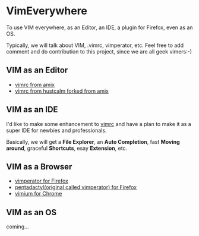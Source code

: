 VimEverywhere
=============

To use VIM everywhere, as an Editor, an IDE, a plugin for Firefox, even as an OS.

Typically, we will talk about VIM, .vimrc, vimperator, etc. Feel free to add comment and do contribution to this project,
since we are all geek vimers:-)

## VIM as an Editor
*   [vimrc from amix](https://github.com/amix/vimrc)
*   [vimrc from hustcalm forked from amix](https://github.com/hustcalm/vimrc)

## VIM as an IDE
I'd like to make some enhancement to [vimrc](https://github.com/hustcalm/vimrc) and have a plan to make it as a super IDE for newbies and professionals.

Basically, we will get a **File Explorer**, an **Auto Completion**, fast **Moving around**, graceful **Shortcuts**, esay **Extension**, etc.

## VIM as a Browser
*   [vimperator for Firefox](http://www.vimperator.org/vimperator)
*   [pentadactyl(original called vimperator) for Firefox](http://5digits.org/pentadactyl/)
*   [vimium for Chrome](http://vimium.github.io/)

## VIM as an OS
coming...
